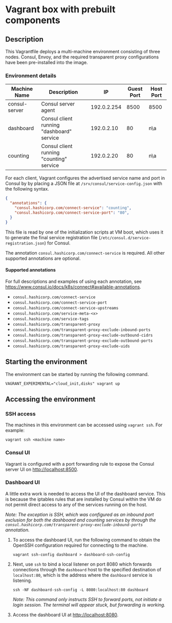# Vagrant box with prebuilt components

## Description

This Vagrantfile deploys a multi-machine environment consisting of three nodes.
Consul, Envoy, and the required transparent proxy configurations have been
pre-installed into the image.

### Environment details

|Machine Name|Description|IP|Guest Port|Host Port|
|----|----|----|----|---|
|consul-server|Consul server agent|192.0.2.254|8500|8500|
|dashboard|Consul client running "dashboard" service|192.0.2.10|80|n\a|
|counting|Consul client running "counting" service|192.0.2.20|80|n\a|

For each client, Vagrant configures the advertised service name and port in
Consul by by placing a JSON file at `/srv/consul/service-config.json` with the following syntax.

```json
{
  "annotations": {
    "consul.hashicorp.com/connect-service": "counting",
    "consul.hashicorp.com/connect-service-port": "80",
  }
}
```

This file is read by one of the initialization scripts at VM boot, which uses
it to generate the final service registration file
(`/etc/consul.d/service-registration.json`) for Consul.

The annotation `consul.hashicorp.com/connect-service` is required. All other
supported annotations are optional.

#### Supported annotations

For full descriptions and examples of using each annotation, see
<https://www.consul.io/docs/k8s/connect#available-annotations>.

* `consul.hashicorp.com/connect-service`
* `consul.hashicorp.com/connect-service-port`
* `consul.hashicorp.com/connect-service-upstreams`
* `consul.hashicorp.com/service-meta-<x>`
* `consul.hashicorp.com/service-tags`
* `consul.hashicorp.com/transparent-proxy`
* `consul.hashicorp.com/transparent-proxy-exclude-inbound-ports`
* `consul.hashicorp.com/transparent-proxy-exclude-outbound-cidrs`
* `consul.hashicorp.com/transparent-proxy-exclude-outbound-ports`
* `consul.hashicorp.com/transparent-proxy-exclude-uids`

## Starting the environment

The environment can be started by running the following command.

```shell
VAGRANT_EXPERIMENTAL="cloud_init,disks" vagrant up
```

## Accessing the environment

### SSH access

The machines in this environment can be accessed using `vagrant ssh`. For example:

```shell
vagrant ssh <machine name>
```

### Consul UI

Vagrant is configured with a port forwarding rule to expose the Consul server
UI on <http://localhost:8500>.

### Dashboard UI

A little extra work is needed to access the UI of the dashboard service. This is
because the iptables rules that are installed by Consul within the VM do not
permit direct access to any of the services running on the host.

*Note: The exception is SSH, which was configured as an inbound port exclusion
for both the dashboard and counting services by through the
`consul.hashicorp.com/transparent-proxy-exclude-inbound-ports` annotation.*

1. To access the dashboard UI, run the following command to obtain the OpenSSH
configuration required for connecting to the machine.

    ```shell
    vagrant ssh-config dashboard > dashboard-ssh-config
    ```

1. Next, use `ssh` to bind a local listener on port 8080 which forwards connections
through the `dashboard` host to the specified destination of `localhost:80`,
which is the address where the `dashboard` service is listening.

    ```shell
    ssh -NF dashboard-ssh-config -L 8080:localhost:80 dashboard
    ```

    *Note: This command only instructs SSH to forward ports, not initiate a login
    session. The terminal will appear stuck, but forwarding is working.*

1. Access the dashboard UI at <http://localhost:8080>.
